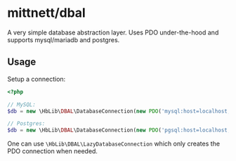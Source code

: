 # mittnett/dbal

A very simple database abstraction layer. Uses PDO under-the-hood and supports mysql/mariadb and postgres.

## Usage

Setup a connection:

```php
<?php

// MySQL:
$db = new \HbLib\DBAL\DatabaseConnection(new PDO('mysql:host=localhost;dbname=app', 'app', 'secret'), new \HbLib\DBAL\Driver\MySQLDriver());

// Postgres:
$db = new \HbLib\DBAL\DatabaseConnection(new PDO('pgsql:host=localhost;dbname=app', 'app', 'secret'), new \HbLib\DBAL\Driver\PostgresDriver());

```

One can use `\HbLib\DBAL\LazyDatabaseConnection` which only creates the PDO connection when needed.
